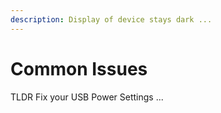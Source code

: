 ```yaml
---
description: Display of device stays dark ...
---
```


# Common Issues

TLDR Fix your USB Power Settings ...

